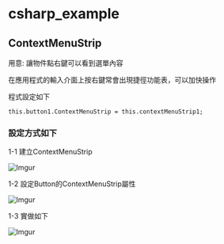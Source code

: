 # csharp_example

## ContextMenuStrip

用意: 讓物件點右鍵可以看到選單內容

在應用程式的輸入介面上按右鍵常會出現捷徑功能表，可以加快操作

程式設定如下
```
this.button1.ContextMenuStrip = this.contextMenuStrip1;
```


### 設定方式如下

1-1 建立ContextMenuStrip

![Imgur](https://i.imgur.com/6GQgGD5.png)

1-2 設定Button的ContextMenuStrip屬性

![Imgur](https://i.imgur.com/iT7qg3v.png)

1-3 實做如下

![Imgur](https://i.imgur.com/GbBQtv8.png)